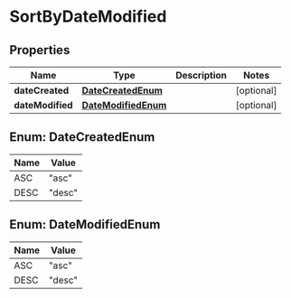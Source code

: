 

# SortByDateModified


## Properties

Name | Type | Description | Notes
------------ | ------------- | ------------- | -------------
**dateCreated** | [**DateCreatedEnum**](#DateCreatedEnum) |  |  [optional]
**dateModified** | [**DateModifiedEnum**](#DateModifiedEnum) |  |  [optional]



## Enum: DateCreatedEnum

Name | Value
---- | -----
ASC | &quot;asc&quot;
DESC | &quot;desc&quot;



## Enum: DateModifiedEnum

Name | Value
---- | -----
ASC | &quot;asc&quot;
DESC | &quot;desc&quot;



